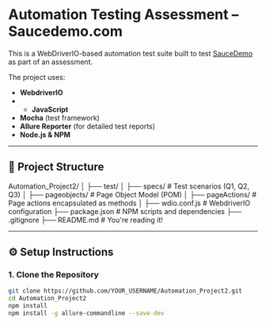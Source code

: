 #  Automation Testing Assessment – Saucedemo.com

This is a WebDriverIO-based automation test suite built to test [SauceDemo](https://www.saucedemo.com/) as part of an assessment.

The project uses:

- **WebdriverIO**
- - **JavaScript**
- **Mocha** (test framework)
- **Allure Reporter** (for detailed test reports)
- **Node.js & NPM**

---

## 📁 Project Structure
Automation_Project2/
│
├── test/
│ ├── specs/ # Test scenarios (Q1, Q2, Q3)
│ ├── pageobjects/ # Page Object Model (POM)
│ ├── pageActions/ # Page actions encapsulated as methods
│
├── wdio.conf.js # WebdriverIO configuration
├── package.json # NPM scripts and dependencies
├── .gitignore
├── README.md # You're reading it!

---

## ⚙️ Setup Instructions

### 1. Clone the Repository

```bash
git clone https://github.com/YOUR_USERNAME/Automation_Project2.git
cd Automation_Project2
npm install
npm install -g allure-commandline --save-dev

